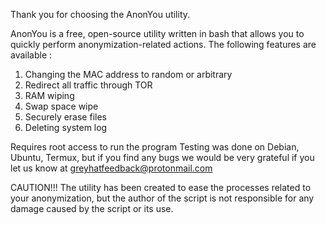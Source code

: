 Thank you for choosing the AnonYou utility.

AnonYou is a free, open-source utility written in bash that allows you to quickly perform anonymization-related actions.
The following features are available :
1) Changing the MAC address to random or arbitrary
2) Redirect all traffic through TOR
3) RAM wiping
4) Swap space wipe
5) Securely erase files
6) Deleting system log

Requires root access to run the program
Testing was done on Debian, Ubuntu, Termux, but if you find any bugs we would be very grateful if you let us know at greyhatfeedback@protonmail.com

CAUTION!!!
The utility has been created to ease the processes related to your anonymization, but the author of the script is not responsible for any damage caused by the script or its use.